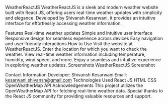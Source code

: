 WeatherReactJS
WeatherReactJS is a sleek and modern weather website built with React JS, offering users real-time weather updates with simplicity and elegance. Developed by Shivansh Kesarwani, it provides an intuitive interface for effortlessly accessing weather information.

Features
Real-time weather updates
Simple and intuitive user interface
Responsive design for seamless experience across devices
Easy navigation and user-friendly interactions
How to Use
Visit the website at WeatherReactJS.
Enter the location for which you want to check the weather.
View real-time weather information including temperature, humidity, wind speed, and more.
Enjoy a seamless and intuitive experience in exploring weather updates.
Screenshots
WeatherReactJS Screenshot

Contact Information
Developer: Shivansh Kesarwani
Email: kesarwani.shivansh@gmail.com
Technologies Used
React JS
HTML
CSS
OpenWeatherMap API
Acknowledgements
This project utilizes the OpenWeatherMap API for fetching real-time weather data.
Special thanks to the React JS community for providing valuable resources and support.
